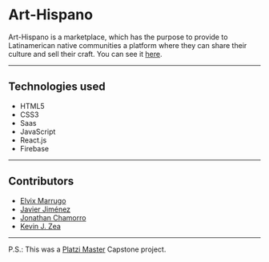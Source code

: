 # Art-Hispano
Art-Hispano is a marketplace, which has the purpose to provide to Latinamerican native communities a platform where they can share their culture and sell their craft. You can see it [here](https://art-hispano.web.app/).


---


## Technologies used

* HTML5
* CSS3
* Saas
* JavaScript
* React.js
* Firebase


---


## Contributors


- [Elvix Marrugo](https://github.com/elvismarrugo)
- [Javier Jiménez](https://github.com/javitecsis)
- [Jonathan Chamorro](https://github.com/jonathanrchamorro)
- [Kevin J. Zea](https://github.com/kevinjzea)


---

P.S.: This was a [Platzi Master](https://platzi.com/blog/que-es-platzi-master/) Capstone project.
